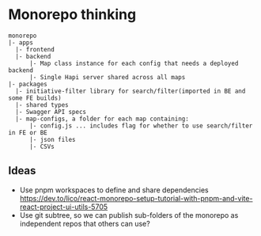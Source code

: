 # Monorepo thinking

```
monorepo
|- apps
  |- frontend
  |- backend
      |- Map class instance for each config that needs a deployed backend
      |- Single Hapi server shared across all maps
|- packages
  |- initiative-filter library for search/filter(imported in BE and some FE builds)
  |- shared types
  |- Swagger API specs
  |- map-configs, a folder for each map containing:
      |- config.js ... includes flag for whether to use search/filter in FE or BE
      |- json files
      |- CSVs
```

## Ideas
- Use pnpm workspaces to define and share dependencies https://dev.to/lico/react-monorepo-setup-tutorial-with-pnpm-and-vite-react-project-ui-utils-5705
- Use git subtree, so we can publish sub-folders of the monorepo as independent repos that others can use?
